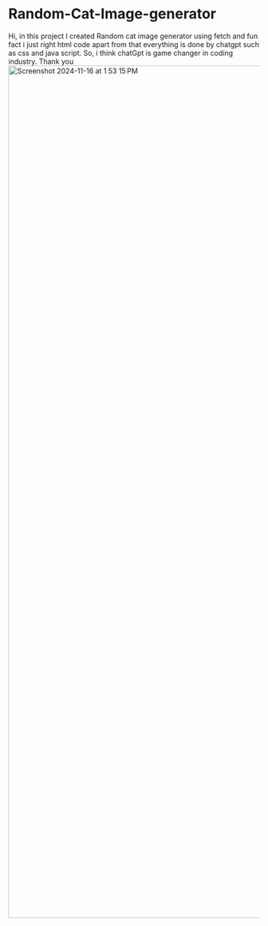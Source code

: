# Random-Cat-Image-generator
Hi, in this project I created Random cat image generator using fetch and fun fact i just right html code apart from that everything is done by chatgpt such as css and java script. So, i think chatGpt is game changer in coding industry. Thank you
<img width="1710" alt="Screenshot 2024-11-16 at 1 53 15 PM" src="https://github.com/user-attachments/assets/01abd32a-b1c0-4867-a0b6-f966e3cf2fee">
